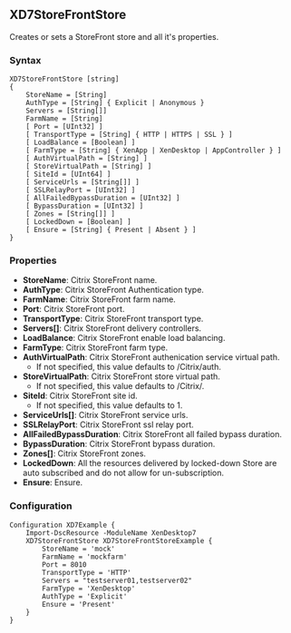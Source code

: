 ## XD7StoreFrontStore

Creates or sets a StoreFront store and all it's properties.

### Syntax

```
XD7StoreFrontStore [string]
{
    StoreName = [String]
    AuthType = [String] { Explicit | Anonymous }
    Servers = [String[]]
    FarmName = [String]
    [ Port = [UInt32] ]
    [ TransportType = [String] { HTTP | HTTPS | SSL } ]
    [ LoadBalance = [Boolean] ]
    [ FarmType = [String] { XenApp | XenDesktop | AppController } ]
    [ AuthVirtualPath = [String] ]
    [ StoreVirtualPath = [String] ]
    [ SiteId = [UInt64] ]
    [ ServiceUrls = [String[]] ]
    [ SSLRelayPort = [UInt32] ]
    [ AllFailedBypassDuration = [UInt32] ]
    [ BypassDuration = [UInt32] ]
    [ Zones = [String[]] ]
    [ LockedDown = [Boolean] ]
    [ Ensure = [String] { Present | Absent } ]
}
```

### Properties

* **StoreName**: Citrix StoreFront name.
* **AuthType**: Citrix StoreFront Authentication type.
* **FarmName**: Citrix StoreFront farm name.
* **Port**: Citrix StoreFront port.
* **TransportType**: Citrix StoreFront transport type.
* **Servers[]**: Citrix StoreFront delivery controllers.
* **LoadBalance**: Citrix StoreFront enable load balancing.
* **FarmType**: Citrix StoreFront farm type.
* **AuthVirtualPath**: Citrix StoreFront authenication service virtual path.
  * If not specified, this value defaults to /Citrix/<StoreName>auth.
* **StoreVirtualPath**: Citrix StoreFront store virtual path.
  * If not specified, this value defaults to /Citrix/<StoreName>.
* **SiteId**: Citrix StoreFront site id.
  * If not specified, this value defaults to 1.
* **ServiceUrls[]**: Citrix StoreFront service urls.
* **SSLRelayPort**: Citrix StoreFront ssl relay port.
* **AllFailedBypassDuration**: Citrix StoreFront all failed bypass duration.
* **BypassDuration**: Citrix StoreFront bypass duration.
* **Zones[]**: Citrix StoreFront zones.
* **LockedDown**: All the resources delivered by locked-down Store are auto subscribed and do not allow for un-subscription.
* **Ensure**: Ensure.

### Configuration

```
Configuration XD7Example {
    Import-DscResource -ModuleName XenDesktop7
    XD7StoreFrontStore XD7StoreFrontStoreExample {
        StoreName = 'mock'
        FarmName = 'mockfarm'
        Port = 8010
        TransportType = 'HTTP'
        Servers = "testserver01,testserver02"
        FarmType = 'XenDesktop'
        AuthType = 'Explicit'
        Ensure = 'Present'
    }
}
```

